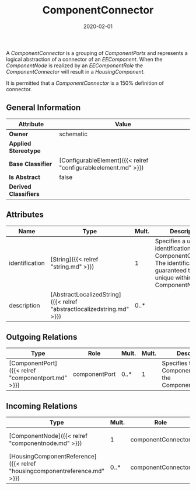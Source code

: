 ﻿---
title: ComponentConnector
toc: false
type: specs
date: "2020-02-01"
draft: false
specification: VEC
version: 1.2.0
documentType: "Recommendation"
elementType: Class
classes:
  - ComponentConnector
menu_name: vec-1.2.0
---
<p> A <i>ComponentConnector</i> is a grouping of <i>ComponentPorts</i> and represents a logical abstraction of a connector of an <i>EEComponent</i>. When the <i>ComponentNode</i> is realized by an <i>EEComponentRole</i> the <i>ComponentConnector</i> will result in a <i>HousingComponent.</i>      </p>      <p> It is permitted that a <i>ComponentConnector</i> is a 150% definition of connector.      </p>

## General Information

| Attribute               | Value |
|-------------------------|-------|
| **Owner**               | schematic |
| **Applied Stereotype**  |   |
| **Base Classifier**     | [ConfigurableElement]({{< relref "configurableelement.md" >}})<br/>  |
| **Is Abstract**         | false |
| **Derived Classifiers** |   |

## Attributes
|  Name  |  Type  |  Mult.  |  Description  |  Owning Classifier  |
|--------|--------|---------|---------------|--------------|
|identification | [String]({{< relref "string.md" >}}) | 1 | Specifies a unique identification of the ComponentConnector. The identification is guaranteed to be unique within the ComponentNode. | [ComponentConnector]({{< relref "componentconnector.md" >}}) |
|description | [AbstractLocalizedString]({{< relref "abstractlocalizedstring.md" >}}) | 0..* |  | [ComponentConnector]({{< relref "componentconnector.md" >}}) |

## Outgoing Relations
|    Type  |   Role   |   Mult.   |   Mult.   |   Description   |
|----------|----------|-----------|-----------|-----------------|
| [ComponentPort]({{< relref "componentport.md" >}}) | componentPort | 0..* | 1 | Specifies the ComponentPorts of the ComponentConnector. |
##  Incoming Relations
|    Type  |   Mult.  |   Role    |   Mult.   |   Description  |
|----------|----------|-----------|-----------|----------------|
| [ComponentNode]({{< relref "componentnode.md" >}}) | 1 | componentConnector | 0..* | Specifies the ComponentConnectors of a ComponentNode. |
| [HousingComponentReference]({{< relref "housingcomponentreference.md" >}}) | 0..* | componentConnector | 0..1 | References the ComponentConnector that is realized by the referenced HousingComponentReference. |
